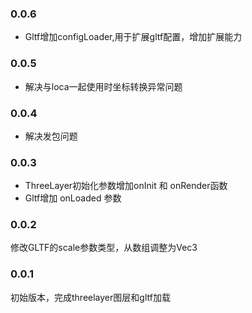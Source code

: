 ### 0.0.6
* Gltf增加configLoader,用于扩展gltf配置，增加扩展能力

### 0.0.5
* 解决与loca一起使用时坐标转换异常问题

### 0.0.4
* 解决发包问题

### 0.0.3
* ThreeLayer初始化参数增加onInit 和 onRender函数
* Gltf增加 onLoaded 参数

### 0.0.2
修改GLTF的scale参数类型，从数组调整为Vec3

### 0.0.1
初始版本，完成threelayer图层和gltf加载
